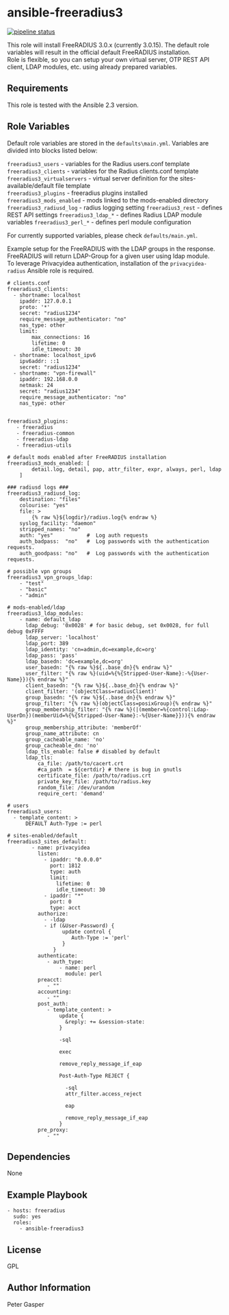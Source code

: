 ansible-freeradius3
=========

[![pipeline status](https://gitlab.tools.in.pan-net.eu/ansible-roles/ansible-freeradius3/badges/master/pipeline.svg)](https://gitlab.tools.in.pan-net.eu/ansible-roles/ansible-freeradius3/commits/master)  

This role will install FreeRADIUS 3.0.x (currently 3.0.15). The default role variables will result in the official default FreeRADIUS installation.  
Role is flexible, so you can setup your own virtual server, OTP REST API client, LDAP modules, etc. using already prepared variables.

Requirements
------------

This role is tested with the Ansible 2.3 version.

Role Variables
--------------
Default role variables are stored in the `defaults\main.yml`. Variables are divided into blocks listed below:

`freeradius3_users` - variables for the Radius users.conf template  
`freeradius3_clients` - variables for the Radius clients.conf template  
`freeradius3_virtualservers` - virtual server definition for the sites-available/default file template  
`freeradius3_plugins` - freeradius plugins installed  
`freeradius3_mods_enabled` - mods linked to the mods-enabled directory
`freeradius3_radiusd_log` - radius logging setting
`freeradius3_rest` - defines REST API settings
`freeradius3_ldap_*` - defines Radius LDAP module variables
`freeradius3_perl_*` - defines perl module configuration

For currently supported variables, please check `defaults/main.yml`.

Example setup for the FreeRADIUS with the LDAP groups in the response. FreeRADIUS will return LDAP-Group for a given user using ldap module.  
To leverage Privacyidea authentication, installation of the `privacyidea-radius` Ansible role is required.  
```
# clients.conf
freeradius3_clients:
  - shortname: localhost
    ipaddr: 127.0.0.1
    proto: '*'
    secret: "radius1234"
    require_message_authenticator: "no"
    nas_type: other
    limit:
        max_connections: 16
        lifetime: 0
        idle_timeout: 30
  - shortname: localhost_ipv6
    ipv6addr: ::1
    secret: "radius1234"
  - shortname: "vpn-firewall"
    ipaddr: 192.168.0.0
    netmask: 24
    secret: "radius1234"
    require_message_authenticator: "no"
    nas_type: other


freeradius3_plugins:
   - freeradius
   - freeradius-common
   - freeradius-ldap
   - freeradius-utils

# default mods enabled after FreeRADIUS installation
freeradius3_mods_enabled: [
        detail.log, detail, pap, attr_filter, expr, always, perl, ldap
    ]

### radiusd logs ###
freeradius3_radiusd_log:
    destination: "files"
    colourise: "yes"
    file: >
        {% raw %}${logdir}/radius.log{% endraw %}
    syslog_facility: "daemon"
    stripped_names: "no"
    auth: "yes"           #  Log auth requests
    auth_badpass:  "no"   #  Log passwords with the authentication requests.
    auth_goodpass: "no"   #  Log passwords with the authentication requests.

# possible vpn groups
freeradius3_vpn_groups_ldap:
    - "test"
    - "basic"
    - "admin"

# mods-enabled/ldap
freeradius3_ldap_modules:
    - name: default_ldap
      ldap_debug: '0x0028' # for basic debug, set 0x0028, for full debug 0xFFFF
      ldap_server: 'localhost'
      ldap_port: 389
      ldap_identity: 'cn=admin,dc=example,dc=org'
      ldap_pass: 'pass'
      ldap_basedn: 'dc=example,dc=org'
      user_basedn: "{% raw %}${..base_dn}{% endraw %}"
      user_filter: "{% raw %}(uid=%{%{Stripped-User-Name}:-%{User-Name}}){% endraw %}"
      client_basedn: "{% raw %}${..base_dn}{% endraw %}"
      client_filter: '(objectClass=radiusClient)'
      group_basedn: "{% raw %}${..base_dn}{% endraw %}"
      group_filter: "{% raw %}(objectClass=posixGroup){% endraw %}"
      group_membership_filter: "{% raw %}(|(member=%{control:Ldap-UserDn})(memberUid=%{%{Stripped-User-Name}:-%{User-Name}})){% endraw %}"
      group_membership_attribute: 'memberOf'
      group_name_attribute: cn
      group_cacheable_name: 'no'
      group_cacheable_dn: 'no'
      ldap_tls_enable: false # disabled by default
      ldap_tls:
          ca_file: /path/to/cacert.crt
          #ca_path  = ${certdir} # there is bug in gnutls
          certificate_file: /path/to/radius.crt
          private_key_file: /path/to/radius.key
          random_file: /dev/urandom
          require_cert: 'demand'

# users
freeradius3_users:
  - template_content: >
      DEFAULT Auth-Type := perl

# sites-enabled/default
freeradius3_sites_default:
        - name: privacyidea
          listen:
            - ipaddr: "0.0.0.0"
              port: 1812
              type: auth
              limit:
                lifetime: 0
                idle_timeout: 30
            - ipaddr: "*"
              port: 0
              type: acct
          authorize:
            - -ldap
            - if (&User-Password) {
                  update control {
                     Auth-Type := 'perl'
                  }
               }
          authenticate:
             - auth_type:
                 - name: perl
                   module: perl
          preacct:
             - ""
          accounting:
             - ""
          post_auth:
             - template_content: >
                 update {
                   &reply: += &session-state:
                 }

                 -sql

                 exec

                 remove_reply_message_if_eap

                 Post-Auth-Type REJECT {

                   -sql
                   attr_filter.access_reject

                   eap

                   remove_reply_message_if_eap
                 }
          pre_proxy:
             - ""
```

Dependencies
------------
None


Example Playbook
----------------

```
- hosts: freeradius
  sudo: yes
  roles:
    - ansible-freeradius3
```

License
-------
GPL

Author Information
------------------
Peter Gasper
